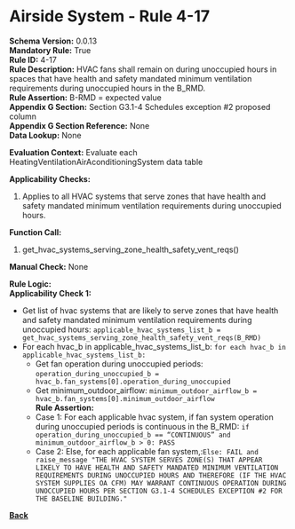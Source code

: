 # Airside System - Rule 4-17  
**Schema Version:** 0.0.13  
**Mandatory Rule:** True  
**Rule ID:** 4-17  
**Rule Description:** HVAC fans shall remain on during  unoccupied hours in spaces that have health and safety mandated minimum ventilation requirements during unoccupied hours in the B_RMD.    
**Rule Assertion:** B-RMD = expected value                                           
**Appendix G Section:** Section G3.1-4 Schedules exception #2 proposed column  
**Appendix G Section Reference:** None  
**Data Lookup:** None  

**Evaluation Context:** Evaluate each HeatingVentilationAirAconditioningSystem data table  

**Applicability Checks:** 

1. Applies to all HVAC systems that serve zones that have health and safety mandated minimum ventilation requirements during unoccupied hours. 
 
**Function Call:** 

1. get_hvac_systems_serving_zone_health_safety_vent_reqs()

**Manual Check:** None  
  
**Rule Logic:**  
**Applicability Check 1:**  
- Get list of hvac systems that are likely to serve zones that have health and safety mandated minimum ventilation requirements during unoccupied hours: `applicable_hvac_systems_list_b = get_hvac_systems_serving_zone_health_safety_vent_reqs(B_RMD)` 
- For each hvac_b in applicable_hvac_systems_list_b: `for each hvac_b in applicable_hvac_systems_list_b:`                         
    - Get fan operation during unoccupied periods: `operation_during_unoccupied_b = hvac_b.fan_systems[0].operation_during_unoccupied`  
    - Get minimum_outdoor_airflow: `minimum_outdoor_airflow_b = hvac_b.fan_systems[0].minimum_outdoor_airflow`  
    **Rule Assertion:**  
    - Case 1: For each applicable hvac system, if fan system operation during unoccupied periods is continuous in the B_RMD: `if operation_during_unoccupied_b == “CONTINUOUS” and minimum_outdoor_airflow_b > 0: PASS`
    - Case 2: Else, for each applicable fan system,:`Else: FAIL and raise_message "THE HVAC SYSTEM SERVES ZONE(S) THAT APPEAR LIKELY TO HAVE HEALTH AND SAFETY MANDATED MINIMUM VENTILATION REQUIREMENTS DURING UNOCCUPIED HOURS AND THEREFORE (IF THE HVAC SYSTEM SUPPLIES OA CFM) MAY WARRANT CONTINUOUS OPERATION DURING UNOCCUPIED HOURS PER SECTION G3.1-4 SCHEDULES EXCEPTION #2 FOR THE BASELINE BUILDING." `

**[Back](../_toc.md)**